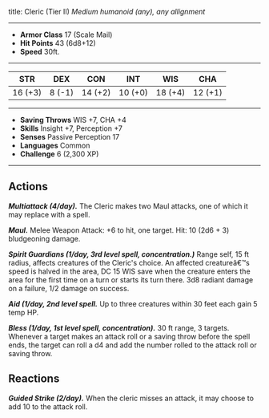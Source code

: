 title: Cleric (Tier II)
*Medium humanoid (any), any allignment*
 ___
 - **Armor Class** 17 (Scale Mail)
 - **Hit Points** 43 (6d8+12)
 - **Speed** 30ft.
___
|STR|DEX|CON|INT|WIS|CHA|
|:---:|:---:|:---:|:---:|:---:|:---:|
|16 (+3)|8 (-1)|14 (+2)|10 (+0)|18 (+4)|12 (+1)|
___
 - **Saving Throws** WIS +7, CHA +4
 - **Skills** Insight +7, Perception +7
 - **Senses** Passive Perception 17
 - **Languages** Common
 - **Challenge** 6 (2,300 XP)
 ___


 ## Actions
 ***Multiattack (4/day).*** The Cleric makes two Maul attacks, one of which it may replace with a spell.

 ***Maul.*** Melee Weapon Attack: +6 to hit, one target. Hit: 10 (2d6 + 3) bludgeoning damage.

 ***Spirit Guardians (1/day, 3rd level spell, concentration.)*** Range self, 15 ft radius, affects creatures of the Cleric's choice. An affected creatureâ€™s speed is halved in the area, DC 15 WIS save when the creature enters the area for the first time on a turn or starts its turn there. 3d8 radiant damage on a failure, 1/2 damage on success.

 ***Aid (1/day, 2nd level spell.*** Up to three creatures within 30 feet each gain 5 temp HP.

 ***Bless (1/day, 1st level spell, concentration).*** 30 ft range, 3 targets. Whenever a target makes an attack roll or a saving throw before the spell ends, the target can roll a d4 and add the number rolled to the attack roll or saving throw.
 ## Reactions
 ***Guided Strike (2/day).*** When the cleric misses an attack, it may choose to add 10 to the attack roll.